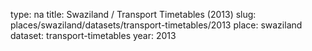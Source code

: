 type: na
title: Swaziland / Transport Timetables (2013)
slug: places/swaziland/datasets/transport-timetables/2013
place: swaziland
dataset: transport-timetables
year: 2013
